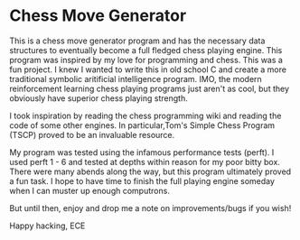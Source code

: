 # Chess Move Generator

This is a chess move generator program and has the necessary data structures to eventually become a full fledged chess playing engine. This program was inspired by my love for programming and chess. This was a fun project. I knew I wanted to write this in old school C and create a more traditional symbolic aritificial intelligence program. IMO, the modern reinforcement learning chess playing programs just aren't as cool, but they obviously have superior chess playing strength.

I took inspiration by reading the chess programming wiki and reading the code of some other engines. In particular,Tom's Simple Chess Program (TSCP) proved to be an invaluable resource.

My program was tested using the infamous performance tests (perft). I used perft 1 - 6 and tested at depths within reason for my poor bitty box. There were many abends along the way, but this program ultimately proved a fun task. I hope to have time to finish the full playing engine someday when I can muster up enough computrons.

But until then, enjoy and drop me a note on improvements/bugs if you wish!

Happy hacking,
ECE
